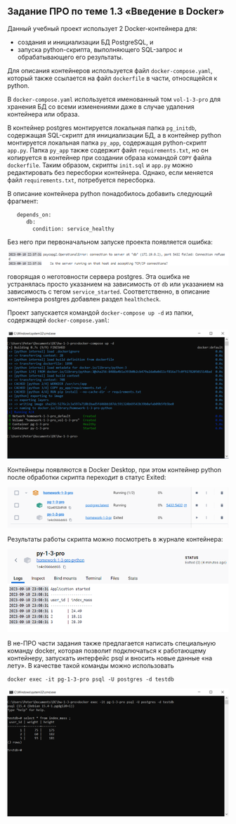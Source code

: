 ## Задание ПРО по теме 1.3 «Введение в Docker»‎

Данный учебный проект использует 2 Docker-контейнера для:
* создания и инициализации БД PostgreSQL, и
* запуска python-скрипта, выполняющего SQL-запрос и обрабатывающего его результаты.

Для описания контейнеров используется файл `docker-compose.yaml`, который также ссылается на файл `dockerfile` в части, относящейся к python.

В `docker-compose.yaml` используется именованный том `vol-1-3-pro` для хранения БД со всеми изменениями даже в случае удаления контейнера или образа.

В контейнер postgres монтируется локальная папка `pg_initdb`, содержащая SQL-скрипт для инициализации БД, а в контейнер python монтируется локальная папка `py_app`, содержащая python-скрипт `app.py`. Папка `py_app` также содержит файл `requirements.txt`, но он копируется в контейнер при создании образа командой `COPY` файла `dockerfile`. Таким образом, скрипты `init.sql` и `app.py` можно редактировать без пересборки контейнера. Однако, если меняется файл `requirements.txt`, потребуется пересборка.

В описание контейнера python понадобилось добавить следующий фрагмент:

```
   depends_on:
      db:
        condition: service_healthy
```

Без него при первоначальном запуске проекта появляется ошибка:

![](readme_images/1-error.png)

говорящая о неготовности сервера postgres. Эта ошибка не устранялась просто указанием на зависимость от `db` или указанием на зависимость с тегом `service_started`. Соответственно, в описание контейнера postgres добавлен раздел `healthcheck`.

Проект запускается командой `docker-compose up -d` из папки, содержащей `docker-compose.yaml`:

![](readme_images/2-startup.png)

Контейнеры появляются в Docker Desktop, при этом контейнер python после обработки скрипта переходит в статус Exited:

![](readme_images/3-status.png)

Результаты работы скрипта можно посмотреть в журнале контейнера:

![](readme_images/4-logs.png)

В не-ПРО части задания также предлагается написать специальную команду docker, которая позволит подключаться к работающему контейнеру, запускать интерфейс psql и вносить новые данные «на лету». В качестве такой команды можно использовать
```
docker exec -it pg-1-3-pro psql -U postgres -d testdb
```
![](readme_images/5-psql.png)

